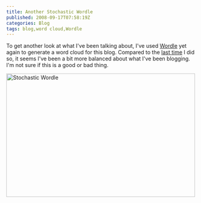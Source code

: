 ```yaml
---
title: Another Stochastic Wordle
published: 2008-09-17T07:58:19Z
categories: Blog
tags: blog,word cloud,Wordle
---
```


To get another look at what I've been talking about, I've used <a href="http://wordle.net/">Wordle</a> yet again to generate a word cloud for this blog.  Compared to the <a href="http://blog.chungyc.org/2008/07/scribbled-word-cloud/">last time</a> I did so, it seems I've been a bit more balanced about what I've been blogging.  I'm not sure if this is a good or bad thing.

<a href="http://www.flickr.com/photos/chungyc/2863177588/"><img alt="Stochastic Wordle" src="http://farm4.static.flickr.com/3278/2863177588_9505510765.jpg" class="aligncenter" width="500" height="327" /></a>

